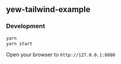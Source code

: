 ## yew-tailwind-example

### Development

```bash
yarn
yarn start
```

Open your browser to `http://127.0.0.1:8080`
